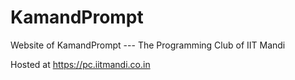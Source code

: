 # KamandPrompt
Website of KamandPrompt --- The Programming Club of IIT Mandi

Hosted at https://pc.iitmandi.co.in
